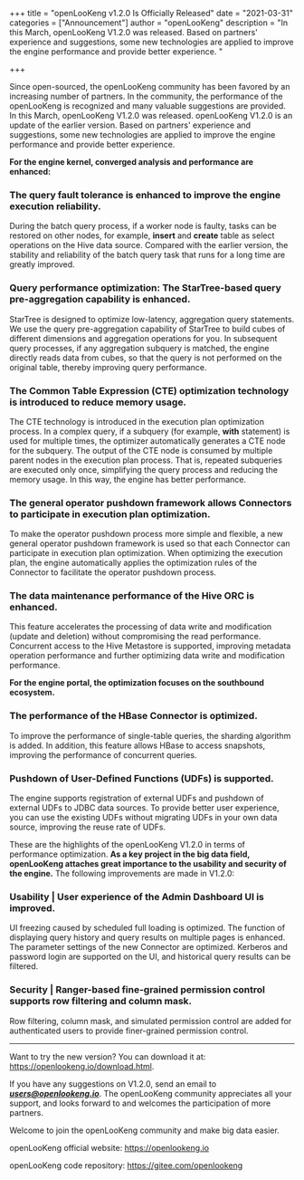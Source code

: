 +++
title = "openLooKeng v1.2.0 Is Officially Released"
date = "2021-03-31"
categories = ["Announcement"]
author = "openLooKeng"
description = "In this March, openLooKeng V1.2.0 was released. Based on partners' experience and suggestions, some new technologies are applied to improve the engine performance and provide better experience. "

+++

Since open-sourced, the openLooKeng community has been favored by an increasing number of partners. In the community, the performance of the openLooKeng is recognized and many valuable suggestions are provided. In this March, openLooKeng V1.2.0 was released. openLooKeng V1.2.0 is an update of the earlier version. Based on partners' experience and suggestions, some new technologies are applied to improve the engine performance and provide better experience.

<strong> For the engine kernel, converged analysis and performance are enhanced:</strong>

### The query fault tolerance is enhanced to improve the engine execution reliability.

During the batch query process, if a worker node is faulty, tasks can be restored on other nodes, for example, <b>insert</b> and <b>create</b> table as select operations on the Hive data source. Compared with the earlier version, the stability and reliability of the batch query task that runs for a long time are greatly improved.

### Query performance optimization: The StarTree-based query pre-aggregation capability is enhanced.

StarTree is designed to optimize low-latency, aggregation query statements. We use the query pre-aggregation capability of StarTree to build cubes of different dimensions and aggregation operations for you. In subsequent query processes, if any aggregation subquery is matched, the engine directly reads data from cubes, so that the query is not performed on the original table, thereby improving query performance.

### The Common Table Expression (CTE) optimization technology is introduced to reduce memory usage.

The CTE technology is introduced in the execution plan optimization process. In a complex query, if a subquery (for example, <b>with</b> statement) is used for multiple times, the optimizer automatically generates a CTE node for the subquery. The output of the CTE node is consumed by multiple parent nodes in the execution plan process. That is, repeated subqueries are executed only once, simplifying the query process and reducing the memory usage. In this way, the engine has better performance.

### The general operator pushdown framework allows Connectors to participate in execution plan optimization.

To make the operator pushdown process more simple and flexible, a new general operator pushdown framework is used so that each Connector can participate in execution plan optimization. When optimizing the execution plan, the engine automatically applies the optimization rules of the Connector to facilitate the operator pushdown process.

### The data maintenance performance of the Hive ORC is enhanced.

This feature accelerates the processing of data write and modification (update and deletion) without compromising the read performance. Concurrent access to the Hive Metastore is supported, improving metadata operation performance and further optimizing data write and modification performance.

<strong> For the engine portal, the optimization focuses on the southbound ecosystem.</strong>

### The performance of the HBase Connector is optimized.

To improve the performance of single-table queries, the sharding algorithm is added. In addition, this feature allows HBase to access snapshots, improving the performance of concurrent queries.

### Pushdown of User-Defined Functions (UDFs) is supported.

The engine supports registration of external UDFs and pushdown of external UDFs to JDBC data sources. To provide better user experience, you can use the existing UDFs without migrating UDFs in your own data source, improving the reuse rate of UDFs.

These are the highlights of the openLooKeng V1.2.0 in terms of performance optimization. <b> As a key project in the big data field, openLooKeng attaches great importance to the usability and security of the engine.</b> The following improvements are made in V1.2.0:

### Usability | User experience of the Admin Dashboard UI is improved.

UI freezing caused by scheduled full loading is optimized.
The function of displaying query history and query results on multiple pages is enhanced.
The parameter settings of the new Connector are optimized.
Kerberos and password login are supported on the UI, and historical query results can be filtered.

### Security | Ranger-based fine-grained permission control supports row filtering and column mask.

Row filtering, column mask, and simulated permission control are added for authenticated users to provide finer-grained permission control.

---

Want to try the new version? You can download it at: <https://openlookeng.io/download.html>.

If you have any suggestions on V1.2.0, send an email to <b><i>users@openlookeng.io</i></b>. The openLooKeng community appreciates all your support, and looks forward to and welcomes the participation of more partners.

Welcome to join the openLooKeng community and make big data easier.

openLooKeng official website: <https://openlookeng.io>

openLooKeng code repository: <https://gitee.com/openlookeng>

